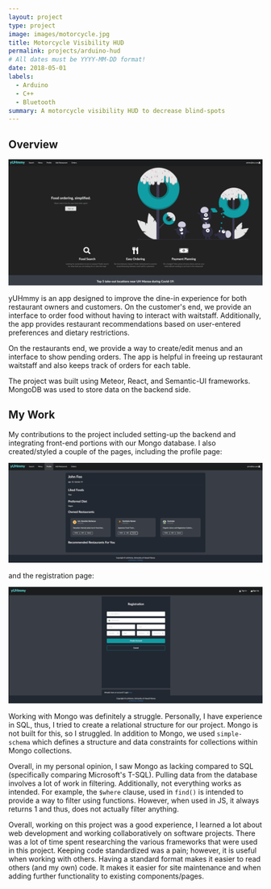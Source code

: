 ```yaml
---
layout: project
type: project
image: images/motorcycle.jpg
title: Motorcycle Visibility HUD
permalink: projects/arduino-hud
# All dates must be YYYY-MM-DD format!
date: 2018-05-01
labels:
  - Arduino
  - C++
  - Bluetooth
summary: A motorcycle visibility HUD to decrease blind-spots
---
```


## Overview

 <img class="ui medium centered image" src="../images/yuhmmy-landing.png">

yUHmmy is an app designed to improve the dine-in experience for both restaurant owners and customers. On the customer's end, we provide an interface to order food without having to interact with waitstaff. Additionally, the app provides restaurant recommendations based on user-entered preferences and dietary restrictions. 

On the restaurants end, we provide a way to create/edit menus and an interface to show pending orders. The app is helpful in freeing up restaurant waitstaff and also keeps track of orders for each table. 

The project was built using Meteor, React, and Semantic-UI frameworks. MongoDB was used to store data on the backend side. 

## My Work

My contributions to the project included setting-up the backend and integrating front-end portions with our Mongo database. I also created/styled a couple of the pages, including the profile page:

<img class="ui medium centered image" src="../images/yuhmmy-profile.png">

and the registration page:

<img class="ui medium centered image" src="../images/yuhmmy-registration.png">

Working with Mongo was definitely a struggle. Personally, I have experience in SQL, thus, I tried to create a relational structure for our project. Mongo is not built for this, so I struggled. In addition to Mongo, we used `simple-schema` which defines a structure and data constraints for collections within Mongo collections. 

Overall, in my personal opinion, I saw Mongo as lacking compared to SQL (specifically comparing Microsoft's T-SQL). Pulling data from the database involves a lot of work in filtering. Additionally, not everything works as intended. For example, the `$where` clause, used in `find()` is intended to provide a way to filter using functions. However, when used in JS, it always returns 1 and thus, does not actually filter anything.

Overall, working on this project was a good experience, I learned a lot about web development and working collaboratively on software projects. There was a lot of time spent researching the various frameworks that were used in this project. Keeping code standardized was a pain; however, it is useful when working with others. Having a standard format makes it easier to read others (and my own) code. It makes it easier for site maintenance and when adding further functionality to existing components/pages.